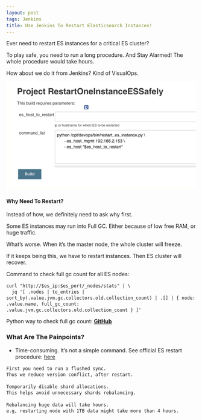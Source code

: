 ```yaml
---
layout: post
tags: Jenkins
title: Use Jenkins To Restart Elasticsearch Instances!
---
```

Ever need to restart ES instances for a critical ES cluster?

To play safe, you need to run a long procedure. And Stay Alarmed! The whole procedure would take hours.

How about we do it from Jenkins? Kind of VisualOps.

![exampe01](/images/2018-08-20_11-42-47.png)

#### Why Need To Restart?

Instead of how, we definitely need to ask why first.

Some ES instances may run into Full GC. Either because of low free RAM, or huge traffic.

What’s worse. When it’s the master node, the whole cluster will freeze.

If it keeps being this, we have to restart instances. Then ES cluster will recover.

Command to check full gc count for all ES nodes:
```
curl "http://$es_ip:$es_port/_nodes/stats" | \
  jq '[ .nodes | to_entries | sort_by(.value.jvm.gc.collectors.old.collection_count) | .[] | { node: .value.name, full_gc_count: .value.jvm.gc.collectors.old.collection_count } ]'
```

Python way to check full gc count: **[GitHub](https://gist.github.com/naviat/877238284c79b6512e3bbd91d2c54439)**

### What Are The Painpoints?

* Time-consuming. It’s not a simple command. See official ES restart procedure: [here](https://www.elastic.co/guide/en/elasticsearch/reference/2.3/restart-upgrade.html)

```
First you need to run a flushed sync. 
Thus we reduce version conflict, after restart.

Temporarily disable shard allocations.
This helps avoid unnecessary shards rebalancing.

Rebalancing huge data will take hours. 
e.g, restarting node with 1TB data might take more than 4 hours.
```
